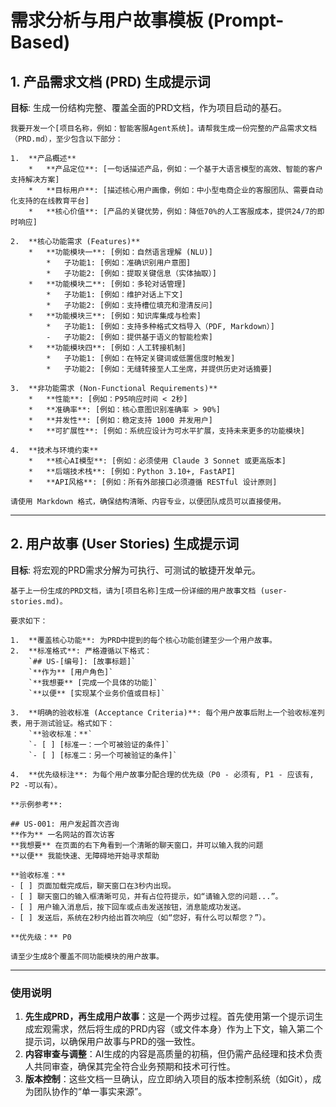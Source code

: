 # 需求分析与用户故事模板 (Prompt-Based)

## 1. 产品需求文档 (PRD) 生成提示词

**目标**: 生成一份结构完整、覆盖全面的PRD文档，作为项目启动的基石。

```
我要开发一个[项目名称，例如：智能客服Agent系统]。请帮我生成一份完整的产品需求文档（PRD.md），至少包含以下部分：

1.  **产品概述**
    *   **产品定位**: [一句话描述产品，例如：一个基于大语言模型的高效、智能的客户支持解决方案]
    *   **目标用户**: [描述核心用户画像，例如：中小型电商企业的客服团队、需要自动化支持的在线教育平台]
    *   **核心价值**: [产品的关键优势，例如：降低70%的人工客服成本，提供24/7的即时响应]

2.  **核心功能需求 (Features)**
    *   **功能模块一**: [例如：自然语言理解 (NLU)]
        *   子功能1: [例如：准确识别用户意图]
        *   子功能2: [例如：提取关键信息（实体抽取）]
    *   **功能模块二**: [例如：多轮对话管理]
        *   子功能1: [例如：维护对话上下文]
        *   子功能2: [例如：支持槽位填充和澄清反问]
    *   **功能模块三**: [例如：知识库集成与检索]
        *   子功能1: [例如：支持多种格式文档导入（PDF, Markdown）]
        -   子功能2: [例如：提供基于语义的智能检索]
    *   **功能模块四**: [例如：人工转接机制]
        *   子功能1: [例如：在特定关键词或低置信度时触发]
        *   子功能2: [例如：无缝转接至人工坐席，并提供历史对话摘要]

3.  **非功能需求 (Non-Functional Requirements)**
    *   **性能**: [例如：P95响应时间 < 2秒]
    *   **准确率**: [例如：核心意图识别准确率 > 90%]
    *   **并发性**: [例如：稳定支持 1000 并发用户]
    *   **可扩展性**: [例如：系统应设计为可水平扩展，支持未来更多的功能模块]

4.  **技术与环境约束**
    *   **核心AI模型**: [例如：必须使用 Claude 3 Sonnet 或更高版本]
    *   **后端技术栈**: [例如：Python 3.10+, FastAPI]
    *   **API风格**: [例如：所有外部接口必须遵循 RESTful 设计原则]

请使用 Markdown 格式，确保结构清晰、内容专业，以便团队成员可以直接使用。
```

---

## 2. 用户故事 (User Stories) 生成提示词

**目标**: 将宏观的PRD需求分解为可执行、可测试的敏捷开发单元。

```
基于上一份生成的PRD文档，请为[项目名称]生成一份详细的用户故事文档 (user-stories.md)。

要求如下：

1.  **覆盖核心功能**: 为PRD中提到的每个核心功能创建至少一个用户故事。
2.  **标准格式**: 严格遵循以下格式：
    `## US-[编号]: [故事标题]`
    `**作为** [用户角色]`
    `**我想要** [完成一个具体的功能]`
    `**以便** [实现某个业务价值或目标]`

3.  **明确的验收标准 (Acceptance Criteria)**: 每个用户故事后附上一个验收标准列表，用于测试验证。格式如下：
    `**验收标准：**`
    `- [ ] [标准一：一个可被验证的条件]`
    `- [ ] [标准二：另一个可被验证的条件]`

4.  **优先级标注**: 为每个用户故事分配合理的优先级（P0 - 必须有, P1 - 应该有, P2 -可以有）。

**示例参考**:

## US-001: 用户发起首次咨询
**作为** 一名网站的首次访客
**我想要** 在页面的右下角看到一个清晰的聊天窗口，并可以输入我的问题
**以便** 我能快速、无障碍地开始寻求帮助

**验收标准：**
- [ ] 页面加载完成后，聊天窗口在3秒内出现。
- [ ] 聊天窗口的输入框清晰可见，并有占位符提示，如“请输入您的问题...”。
- [ ] 用户输入消息后，按下回车或点击发送按钮，消息能成功发送。
- [ ] 发送后，系统在2秒内给出首次响应（如“您好，有什么可以帮您？”）。

**优先级：** P0

请至少生成8个覆盖不同功能模块的用户故事。
```

---

### 使用说明

1.  **先生成PRD，再生成用户故事**：这是一个两步过程。首先使用第一个提示词生成宏观需求，然后将生成的PRD内容（或文件本身）作为上下文，输入第二个提示词，以确保用户故事与PRD的强一致性。
2.  **内容审查与调整**：AI生成的内容是高质量的初稿，但仍需产品经理和技术负责人共同审查，确保其完全符合业务预期和技术可行性。
3.  **版本控制**：这些文档一旦确认，应立即纳入项目的版本控制系统（如Git），成为团队协作的“单一事实来源”。
